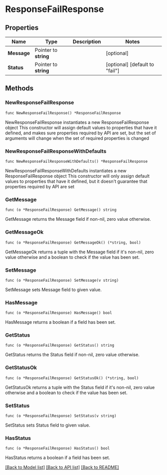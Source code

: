 # ResponseFailResponse

## Properties

Name | Type | Description | Notes
------------ | ------------- | ------------- | -------------
**Message** | Pointer to **string** |  | [optional] 
**Status** | Pointer to **string** |  | [optional] [default to "fail"]

## Methods

### NewResponseFailResponse

`func NewResponseFailResponse() *ResponseFailResponse`

NewResponseFailResponse instantiates a new ResponseFailResponse object
This constructor will assign default values to properties that have it defined,
and makes sure properties required by API are set, but the set of arguments
will change when the set of required properties is changed

### NewResponseFailResponseWithDefaults

`func NewResponseFailResponseWithDefaults() *ResponseFailResponse`

NewResponseFailResponseWithDefaults instantiates a new ResponseFailResponse object
This constructor will only assign default values to properties that have it defined,
but it doesn't guarantee that properties required by API are set

### GetMessage

`func (o *ResponseFailResponse) GetMessage() string`

GetMessage returns the Message field if non-nil, zero value otherwise.

### GetMessageOk

`func (o *ResponseFailResponse) GetMessageOk() (*string, bool)`

GetMessageOk returns a tuple with the Message field if it's non-nil, zero value otherwise
and a boolean to check if the value has been set.

### SetMessage

`func (o *ResponseFailResponse) SetMessage(v string)`

SetMessage sets Message field to given value.

### HasMessage

`func (o *ResponseFailResponse) HasMessage() bool`

HasMessage returns a boolean if a field has been set.

### GetStatus

`func (o *ResponseFailResponse) GetStatus() string`

GetStatus returns the Status field if non-nil, zero value otherwise.

### GetStatusOk

`func (o *ResponseFailResponse) GetStatusOk() (*string, bool)`

GetStatusOk returns a tuple with the Status field if it's non-nil, zero value otherwise
and a boolean to check if the value has been set.

### SetStatus

`func (o *ResponseFailResponse) SetStatus(v string)`

SetStatus sets Status field to given value.

### HasStatus

`func (o *ResponseFailResponse) HasStatus() bool`

HasStatus returns a boolean if a field has been set.


[[Back to Model list]](../README.md#documentation-for-models) [[Back to API list]](../README.md#documentation-for-api-endpoints) [[Back to README]](../README.md)


